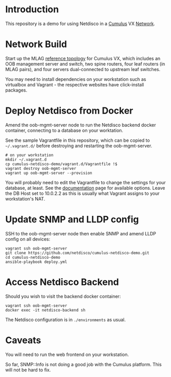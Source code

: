 # Introduction

This repository  is a demo for using Netdisco in a
[Cumulus](https://cumulusnetworks.com/products/cumulus-vx/) VX
[Network](https://github.com/CumulusNetworks/cldemo-vagrant).

# Network Build

Start up the MLAG [reference
topology](https://github.com/CumulusNetworks/cldemo-config-mlag) for Cumulus
VX, which includes an OOB management server and switch,
two spine routers, four leaf routers (in MLAG pairs),
and four servers dual-connected to upstream leaf switches.

You may need to install dependencies on your workstation such as virtualbox
and Vagrant - the respective websites have click-install packages.

# Deploy Netdisco from Docker

Amend the oob-mgmt-server node to run the Netdisco backend docker container,
connecting to a database on your worktation.

See the sample Vagrantfile in this repository, which can be copied to
`~/.vagrant.d/` before destroying and
restarting the oob-mgmt-server.

    # on your workstation
    mkdir ~/.vagrant.d
    cp cumulus-netdisco-demo/vagrant.d/Vagrantfile !$
    vagrant destroy oob-mgmt-server
    vagrant up oob-mgmt-server --provision

You will probably need to edit the Vagrantfile to change the settings for your
database, at least. See the
[documentation](https://github.com/netdisco/netdisco/wiki/Environment-Variables)
page for available options. Leave the DB Host set to
10.0.2.2 as this is usually what Vagrant assigns to your workstation's NAT.

# Update SNMP and LLDP config

SSH to the oob-mgmt-server node then enable SNMP and amend LLDP config on
all devices:

    vagrant ssh oob-mgmt-server
    git clone https://github.com/netdisco/cumulus-netdisco-demo.git
    cd cumulus-netdisco-demo
    ansible-playbook deploy.yml

# Access Netdisco Backend

Should you wish to visit the backend docker container:

    vagrant ssh oob-mgmt-server
    docker exec -it netdisco-backend sh

The Netdisco configuration is in `./environments` as usual.

# Caveats

You will need to run the web frontend on your workstation.

So far, SNMP::Info is not doing a good job with the Cumulus platform. This
will not be hard to fix.
